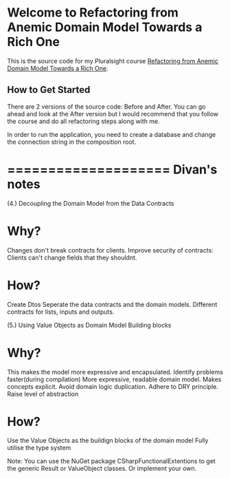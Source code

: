 Welcome to Refactoring from Anemic Domain Model Towards a Rich One
=====================

This is the source code for my Pluralsight course [Refactoring from Anemic Domain Model Towards a Rich One][L5].

How to Get Started
--------------

There are 2 versions of the source code: Before and After. You can go ahead and look at the After version but I would recommend that you follow the course and do all refactoring steps along with me.

In order to run the application, you need to create a database and change the connection string in the composition root.

[L2]: DBCreationScript.txt
[L3]: DddInPractice.UI/App.xaml.cs
[L1]: http://www.apache.org/licenses/LICENSE-2.0
[L4]: https://www.pluralsight.com/courses/domain-driven-design-in-practice
[L5]: http://www.pluralsight.com/courses/refactoring-anemic-domain-model

====================
Divan's notes
====================

(4.) Decoupling the Domain Model from the Data Contracts

Why?
===

Changes don't break contracts for clients.
Improve security of contracts: Clients can't change fields that they shouldnt.

How?
===

Create Dtos
Seperate the data contracts and the domain models.
Different contracts for lists, inputs and outputs.

(5.) Using Value Objects as Domain Model Building blocks

Why?
===

This makes the model more expressive and encapsulated.
Identify problems faster(during compilation)
More expressive, readable domain model. Makes concepts explicit.
Avoid domain logic duplication. Adhere to DRY principle.
Raise level of abstraction

How?
===

Use the Value Objects as the buildign blocks of the domain model
Fully utilise the type system

Note: You can use the NuGet package CSharpFunctionalExtentions to get the generic Result or ValueObject classes. Or implement your own.